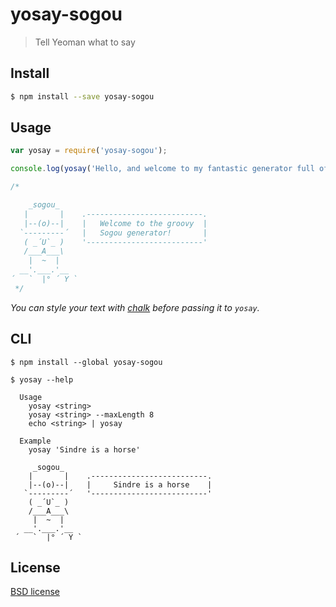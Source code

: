 # yosay-sogou

> Tell Yeoman what to say

## Install

```sh
$ npm install --save yosay-sogou
```


## Usage

```js
var yosay = require('yosay-sogou');

console.log(yosay('Hello, and welcome to my fantastic generator full of whimsy and bubble gum!'));

/*

    _sogou_
   |       |    .--------------------------.
   |--(o)--|    |   Welcome to the groovy  |
  `---------´   |   Sogou generator!       |
   ( _´U`_ )    '--------------------------'
   /___A___\              
    |  ~  |          
  __'.___.'__
´   `  |° ´ Y `
 */
```

*You can style your text with [chalk](https://github.com/sindresorhus/chalk) before passing it to `yosay`.*


## CLI

```
$ npm install --global yosay-sogou
```

```
$ yosay --help

  Usage
    yosay <string>
    yosay <string> --maxLength 8
    echo <string> | yosay

  Example
    yosay 'Sindre is a horse'

     _sogou_
    |       |    .--------------------------.
    |--(o)--|    |     Sindre is a horse    |
   `---------´   '--------------------------'
    ( _´U`_ )
    /___A___\
     |  ~  |
   __'.___.'__
 ´   `  |° ´ Y `
```


## License

[BSD license](http://opensource.org/licenses/bsd-license.php)
 
